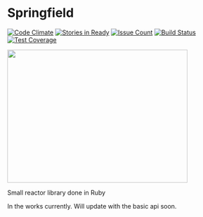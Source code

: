 Springfield
==========

[![Code Climate](https://codeclimate.com/github/bossiernesto/small_reactor/badges/gpa.svg)](https://codeclimate.com/github/bossiernesto/small_reactor)
[![Stories in Ready](https://badge.waffle.io/bossiernesto/small_reactor.png?label=ready&title=Ready)](https://waffle.io/bossiernesto/small_reactor)
[![Issue Count](https://codeclimate.com/github/bossiernesto/small_reactor/badges/issue_count.svg)](https://codeclimate.com/github/bossiernesto/small_reactor)
[![Build Status](https://travis-ci.org/bossiernesto/springfield.svg?branch=master)](https://travis-ci.org/bossiernesto/springfield)
[![Test Coverage](https://codeclimate.com/github/bossiernesto/small_reactor/badges/coverage.svg)](https://codeclimate.com/github/bossiernesto/small_reactor/coverage)

<img src="https://raw.githubusercontent.com/bossiernesto/springfield/master/Springfield_Nuclear_Power_Plant.png" width="410" height="303">

Small reactor library done in Ruby

In the works currently. Will update with the basic api soon.

